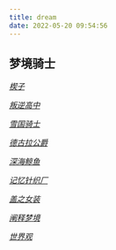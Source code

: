 ```yaml
---
title: dream
date: 2022-05-20 09:54:56
---
```


## 梦境骑士

*[楔子](/dream/0.html)*

*[叛逆高中](/dream/1.html)*

*[雪国骑士](/dream/2.html)*

*[德古拉公爵](/dream/3.html)*

*[深海鲸鱼](/dream/4.html)*

<!-- *[06 - C的记忆](/dream/6.html)* -->

*[记忆针织厂](/dream/8.html)*

*[盖之女装](/dream/7.html)*

*[阐释梦境](/dream/9.html)*

*[世界观](/dream/world.html)*
